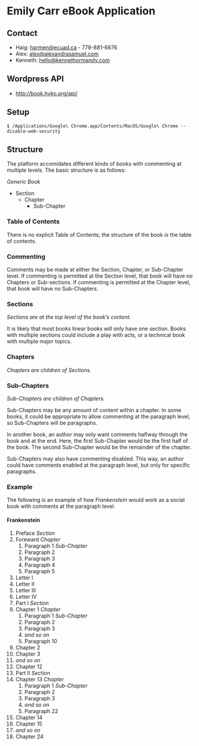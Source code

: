 # Emily Carr eBook Application

## Contact

* Haig: harmen@ecuad.ca - 778-881-6676
* Alex: alex@alexandrasamuel.com
* Kenneth: hello@kennethormandy.com

## Wordpress API

* http://book.hyko.org/api/

## Setup

    $ /Applications/Google\ Chrome.app/Contents/MacOS/Google\ Chrome --disable-web-security

## Structure

The platform accomidates different kinds of books with commenting at multiple levels. The basic structure is as follows:

*Generic Book*

* Section
  * Chapter
      * Sub-Chapter

### Table of Contents

There is no explicit Table of Contents; the structure of the book _is_ the table of contents.

### Commenting

Comments may be made at either the Section, Chapter, or Sub-Chapter level. If commenting is permitted at the Section level, that book will have no Chapters or Sub-sections. If commenting is permitted at the Chapter level, that book will have no Sub-Chapters.

### Sections

_Sections are at the top level of the book’s content._

It is likely that most books linear books will only have one section. Books with multiple sections could include a play with acts, or a technical book with multiple major topics.

### Chapters

_Chapters are children of Sections._

### Sub-Chapters

_Sub-Chapters are children of Chapters._

Sub-Chapters may be any amount of content within a chapter. In some books, it could be appropriate to allow commenting at the paragraph level, so Sub-Chapters will be paragraphs.

In another book, an author may only want comments halfway through the book and at the end. Here, the first Sub-Chapter would be the first half of the book. The second Sub-Chapter would be the remainder of the chapter.

Sub-Chapters may also have commenting disabled. This way, an author could have comments enabled at the paragraph level, but only for specific paragraphs.

### Example

The following is an example of how _Frankenstein_ would work as a social book with comments at the paragraph level.

#### Frankenstein

1. Preface _Section_
  1. Foreward _Chapter_
      1. Paragraph 1 _Sub-Chapter_
      2. Paragraph 2
      3. Paragraph 3
      4. Paragraph 4
      5. Paragraph 5
  2. Letter I
  3. Letter II
  4. Letter III
  5. Letter IV
2. Part I _Section_
  1. Chapter 1 _Chapter_
      1. Paragraph 1 _Sub-Chapter_
      2. Paragraph 2
      3. Paragraph 3
      4. *and so on*
      10. Paragraph 10
  2. Chapter 2
  3. Chapter 3
  4. *and so on*
  12. Chapter 12
3. Part II _Section_
  1. Chapter 13 _Chapter_
      1. Paragraph 1 _Sub-Chapter_
      2. Paragraph 2
      3. Paragraph 3
      4. *and so on*
      22. Paragraph 22
  2. Chapter 14
  3. Chapter 15
  4. *and so on*
  12. Chapter 24
